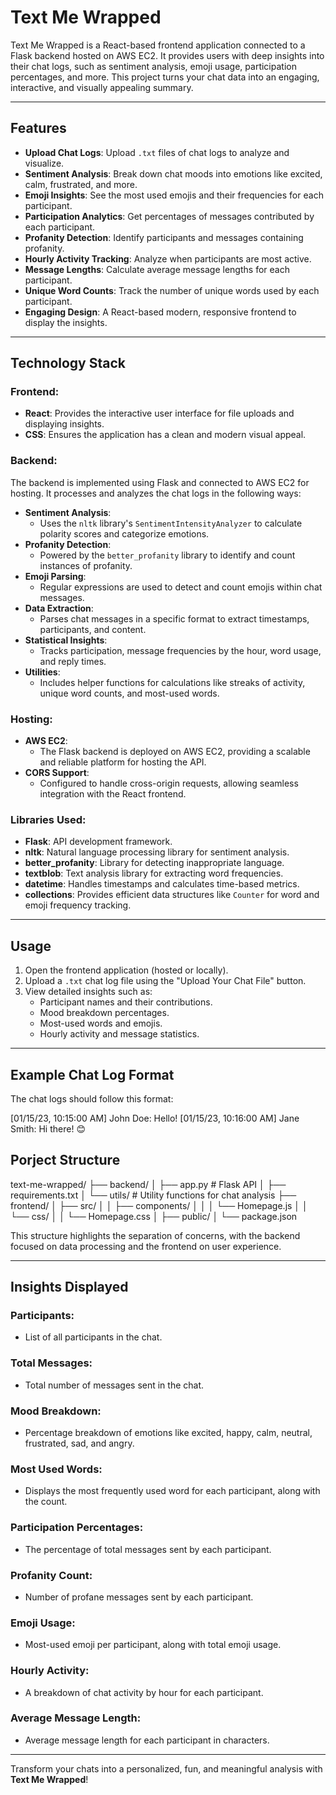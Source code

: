 # Text Me Wrapped

Text Me Wrapped is a React-based frontend application connected to a Flask backend hosted on AWS EC2. It provides users with deep insights into their chat logs, such as sentiment analysis, emoji usage, participation percentages, and more. This project turns your chat data into an engaging, interactive, and visually appealing summary.

---

## Features

- **Upload Chat Logs**: Upload `.txt` files of chat logs to analyze and visualize.
- **Sentiment Analysis**: Break down chat moods into emotions like excited, calm, frustrated, and more.
- **Emoji Insights**: See the most used emojis and their frequencies for each participant.
- **Participation Analytics**: Get percentages of messages contributed by each participant.
- **Profanity Detection**: Identify participants and messages containing profanity.
- **Hourly Activity Tracking**: Analyze when participants are most active.
- **Message Lengths**: Calculate average message lengths for each participant.
- **Unique Word Counts**: Track the number of unique words used by each participant.
- **Engaging Design**: A React-based modern, responsive frontend to display the insights.

---

## Technology Stack

### Frontend:

- **React**: Provides the interactive user interface for file uploads and displaying insights.
- **CSS**: Ensures the application has a clean and modern visual appeal.

### Backend:

The backend is implemented using Flask and connected to AWS EC2 for hosting. It processes and analyzes the chat logs in the following ways:

- **Sentiment Analysis**:
  - Uses the `nltk` library's `SentimentIntensityAnalyzer` to calculate polarity scores and categorize emotions.
- **Profanity Detection**:
  - Powered by the `better_profanity` library to identify and count instances of profanity.
- **Emoji Parsing**:
  - Regular expressions are used to detect and count emojis within chat messages.
- **Data Extraction**:
  - Parses chat messages in a specific format to extract timestamps, participants, and content.
- **Statistical Insights**:
  - Tracks participation, message frequencies by the hour, word usage, and reply times.
- **Utilities**:
  - Includes helper functions for calculations like streaks of activity, unique word counts, and most-used words.

### Hosting:

- **AWS EC2**:
  - The Flask backend is deployed on AWS EC2, providing a scalable and reliable platform for hosting the API.
- **CORS Support**:
  - Configured to handle cross-origin requests, allowing seamless integration with the React frontend.

### Libraries Used:

- **Flask**: API development framework.
- **nltk**: Natural language processing library for sentiment analysis.
- **better_profanity**: Library for detecting inappropriate language.
- **textblob**: Text analysis library for extracting word frequencies.
- **datetime**: Handles timestamps and calculates time-based metrics.
- **collections**: Provides efficient data structures like `Counter` for word and emoji frequency tracking.

---

## Usage

1. Open the frontend application (hosted or locally).
2. Upload a `.txt` chat log file using the "Upload Your Chat File" button.
3. View detailed insights such as:
   - Participant names and their contributions.
   - Mood breakdown percentages.
   - Most-used words and emojis.
   - Hourly activity and message statistics.

---

## Example Chat Log Format

The chat logs should follow this format:

[01/15/23, 10:15:00 AM] John Doe: Hello!
[01/15/23, 10:16:00 AM] Jane Smith: Hi there! 😊

## Porject Structure 

text-me-wrapped/
├── backend/
│   ├── app.py        # Flask API
│   ├── requirements.txt
│   └── utils/        # Utility functions for chat analysis
├── frontend/
│   ├── src/
│   │   ├── components/
│   │   │   └── Homepage.js 
│   │   └── css/
│   │       └── Homepage.css 
│   ├── public/
│   └── package.json


This structure highlights the separation of concerns, with the backend focused on data processing and the frontend on user experience.

---

## Insights Displayed

### Participants:
- List of all participants in the chat.

### Total Messages:
- Total number of messages sent in the chat.

### Mood Breakdown:
- Percentage breakdown of emotions like excited, happy, calm, neutral, frustrated, sad, and angry.

### Most Used Words:
- Displays the most frequently used word for each participant, along with the count.

### Participation Percentages:
- The percentage of total messages sent by each participant.

### Profanity Count:
- Number of profane messages sent by each participant.

### Emoji Usage:
- Most-used emoji per participant, along with total emoji usage.

### Hourly Activity:
- A breakdown of chat activity by hour for each participant.

### Average Message Length:
- Average message length for each participant in characters.

---

Transform your chats into a personalized, fun, and meaningful analysis with **Text Me Wrapped**!


